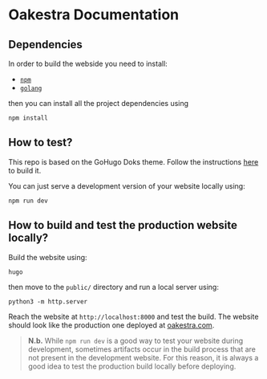 # Oakestra Documentation

## Dependencies

In order to build the webside you need to install:
- [`npm`](https://nodejs.org/en/download/package-manager)
- [`golang`](https://go.dev/doc/install)

then you can install all the project dependencies using

```
npm install
```

## How to test?

This repo is based on the GoHugo Doks theme. Follow the instructions [here](https://getdoks.org/docs/start-here/installation/#install-dependencies) to build it.

You can just serve a development version of your website locally using:

```
npm run dev
```

## How to build and test the production website locally?

Build the website using:

```
hugo
```

then move to the `public/` directory and run a local server using:

```
python3 -m http.server
```

Reach the website at `http://localhost:8000` and test the build.
The website should look like the production one deployed at [oakestra.com](https://oakestra.com).

> **N.b.** While `npm run dev` is a good way to test your website during development, sometimes artifacts occur in the build process that are not present in the development website. For this reason, it is always a good idea to test the production build locally before deploying. 
